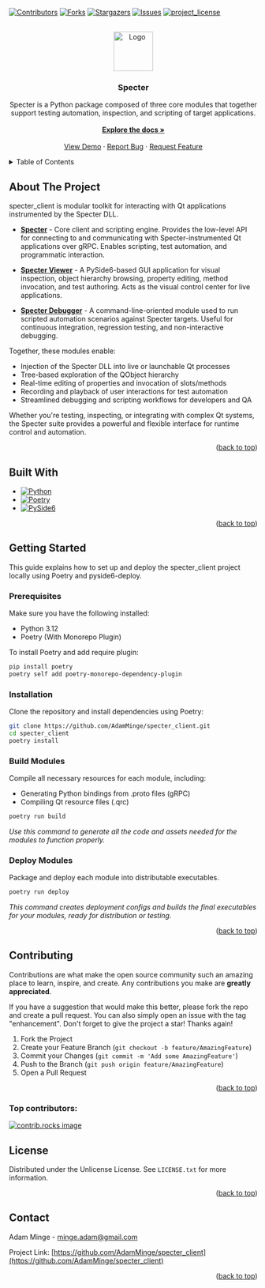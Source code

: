<a id="readme-top"></a>

[![Contributors][contributors-shield]][contributors-url]
[![Forks][forks-shield]][forks-url]
[![Stargazers][stars-shield]][stars-url]
[![Issues][issues-shield]][issues-url]
[![project_license][license-shield]][license-url]

<!-- PROJECT LOGO -->
<br />
<div align="center">
  <a href="https://github.com/AdamMinge/specter_client">
    <img src="images/logo.png" alt="Logo" width="80" height="80">
  </a>

<h3 align="center">Specter</h3>

  <p align="center">
    Specter is a Python package composed of three core modules that together support testing automation, inspection, and scripting of target applications.
    </br>
    </br>
    <a href="https://github.com/AdamMinge/specter_client"><strong>Explore the docs »</strong></a>
    <br />
    <br />
    <a href="https://github.com/AdamMinge/specter_client">View Demo</a>
    &middot;
    <a href="https://github.com/AdamMinge/specter_client/issues/new?labels=bug&template=bug-report---.md">Report Bug</a>
    &middot;
    <a href="https://github.com/AdamMinge/specter_client/issues/new?labels=enhancement&template=feature-request---.md">Request Feature</a>
  </p>
</div>

<!-- TABLE OF CONTENTS -->
<details>
  <summary>Table of Contents</summary>
  <ol>
    <li>
      <a href="#about-the-project">About The Project</a>
      <ul>
        <li><a href="#built-with">Built With</a></li>
      </ul>
    </li>
    <li>
      <a href="#getting-started">Getting Started</a>
      <ul>
        <li><a href="#prerequisites">Prerequisites</a></li>
        <li><a href="#installation">Installation</a></li>
        <li><a href="#build-modules">Build Modules</a></li>
        <li><a href="#deploy-modules">Deploy Modules</a></li>
      </ul>
    </li>
    <li><a href="#contributing">Contributing</a></li>
    <li><a href="#license">License</a></li>
    <li><a href="#contact">Contact</a></li>
  </ol>
</details>

<!-- ABOUT THE PROJECT -->
## About The Project

specter_client is modular toolkit for interacting with Qt applications instrumented by the Specter DLL.



- <a href="/specter/README.md"><strong>Specter</strong></a> - 
Core client and scripting engine. Provides the low-level API for connecting to and communicating with Specter-instrumented Qt applications over gRPC. Enables scripting, test automation, and programmatic interaction.

- <a href="/specter_viewer/README.md"><strong>Specter Viewer</strong></a> - 
A PySide6-based GUI application for visual inspection, object hierarchy browsing, property editing, method invocation, and test authoring. Acts as the visual control center for live applications.

- <a href="/specter_debugger/README.md"><strong>Specter Debugger</strong></a> - 
A command-line-oriented module used to run scripted automation scenarios against Specter targets. Useful for continuous integration, regression testing, and non-interactive debugging.

Together, these modules enable:
- Injection of the Specter DLL into live or launchable Qt processes
- Tree-based exploration of the QObject hierarchy
- Real-time editing of properties and invocation of slots/methods
- Recording and playback of user interactions for test automation
- Streamlined debugging and scripting workflows for developers and QA

Whether you're testing, inspecting, or integrating with complex Qt systems, the Specter suite provides a powerful and flexible interface for runtime control and automation.

<p align="right">(<a href="#readme-top">back to top</a>)</p>

<!-- BUILT WITH -->
## Built With

* [![Python][Python]][Python-url]
* [![Poetry][Poetry]][Poetry-url]
* [![PySide6][PySide6]][PySide6-url]

<p align="right">(<a href="#readme-top">back to top</a>)</p>

<!-- GETTING STARTED -->
## Getting Started

This guide explains how to set up and deploy the specter_client project locally using Poetry and pyside6-deploy.

### Prerequisites

Make sure you have the following installed:
- Python 3.12
- Poetry (With Monorepo Plugin)

To install Poetry and add require plugin:
```sh
pip install poetry
poetry self add poetry-monorepo-dependency-plugin
```

### Installation
Clone the repository and install dependencies using Poetry:
```sh
git clone https://github.com/AdamMinge/specter_client.git
cd specter_client
poetry install
```

### Build Modules
Compile all necessary resources for each module, including:
- Generating Python bindings from .proto files (gRPC)
- Compiling Qt resource files (.qrc)
```sh
poetry run build
```
_Use this command to generate all the code and assets needed for the modules to function properly._

### Deploy Modules
Package and deploy each module into distributable executables.
```sh
poetry run deploy
```
_This command creates deployment configs and builds the final executables for your modules, ready for distribution or testing._

<p align="right">(<a href="#readme-top">back to top</a>)</p>

<!-- CONTRIBUTING -->
## Contributing

Contributions are what make the open source community such an amazing place to learn, inspire, and create. Any contributions you make are **greatly appreciated**.

If you have a suggestion that would make this better, please fork the repo and create a pull request. You can also simply open an issue with the tag "enhancement".
Don't forget to give the project a star! Thanks again!

1. Fork the Project
2. Create your Feature Branch (`git checkout -b feature/AmazingFeature`)
3. Commit your Changes (`git commit -m 'Add some AmazingFeature'`)
4. Push to the Branch (`git push origin feature/AmazingFeature`)
5. Open a Pull Request

<p align="right">(<a href="#readme-top">back to top</a>)</p>

### Top contributors:

<a href="https://github.com/AdamMinge/specter_client/graphs/contributors">
  <img src="https://contrib.rocks/image?repo=AdamMinge/specter_client" alt="contrib.rocks image" />
</a>

<!-- LICENSE -->
## License

Distributed under the Unlicense License. See `LICENSE.txt` for more information.

<p align="right">(<a href="#readme-top">back to top</a>)</p>


<!-- CONTACT -->
## Contact

Adam Minge - minge.adam@gmail.com

Project Link: [https://github.com/AdamMinge/specter_client](https://github.com/AdamMinge/specter_client)

<p align="right">(<a href="#readme-top">back to top</a>)</p>

<!-- MARKDOWN LINKS & IMAGES -->
<!-- https://www.markdownguide.org/basic-syntax/#reference-style-links -->
[contributors-shield]: https://img.shields.io/github/contributors/AdamMinge/specter_client.svg?style=for-the-badge
[contributors-url]: https://github.com/AdamMinge/specter_client/graphs/contributors
[forks-shield]: https://img.shields.io/github/forks/AdamMinge/specter_client.svg?style=for-the-badge
[forks-url]: https://github.com/AdamMinge/specter_client/network/members
[stars-shield]: https://img.shields.io/github/stars/AdamMinge/specter_client.svg?style=for-the-badge
[stars-url]: https://github.com/AdamMinge/specter_client/stargazers
[issues-shield]: https://img.shields.io/github/issues/AdamMinge/specter_client.svg?style=for-the-badge
[issues-url]: https://github.com/AdamMinge/specter_client/issues
[license-shield]: https://img.shields.io/github/license/AdamMinge/specter_client.svg?style=for-the-badge
[license-url]: https://github.com/AdamMinge/specter_client/blob/master/LICENSE.txt
[Python]: https://img.shields.io/badge/Python-3.12-blue?logo=python&logoColor=white
[Python-url]: https://www.python.org/
[Poetry]: https://img.shields.io/badge/Poetry-1.8+-blueviolet?logo=python&logoColor=white
[Poetry-url]: https://python-poetry.org/
[PySide6]: https://img.shields.io/badge/PySide6-6.9+-green?logo=qt&logoColor=white
[PySide6-url]: https://doc.qt.io/qtforpython-6/index.html